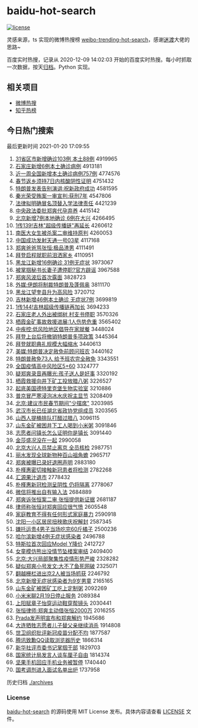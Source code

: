 # baidu-hot-search

[![license](https://img.shields.io/github/license/Arrackisarookie/baidu-hot-search)](https://github.com/Arrackisarookie/baidu-hot-search/blob/master/LICENSE)

灵感来源，ts 实现的微博热搜榜 [weibo-trending-hot-search](https://github.com/justjavac/weibo-trending-hot-search)，感谢[迷渡](https://github.com/justjavac)大佬的思路~

百度实时热搜，记录从 2020-12-09 14:02:03 开始的百度实时热搜。每小时抓取一次数据，按天[归档](./archives)。Python 实现。

## 相关项目
+ [微博热搜](https://github.com/Arrackisarookie/weibo-hot-search)
+ [知乎热榜](https://github.com/Arrackisarookie/zhihu-top-search)

## 今日热门搜索

<!-- Rank Begin -->

最后更新时间 2021-01-20 17:09:55

1. [31省区市新增确诊103例 本土88例](http://www.baidu.com/baidu?cl=3&tn=SE_baiduhomet8_jmjb7mjw&rsv_dl=fyb_top&fr=top1000&wd=31%CA%A1%C7%F8%CA%D0%D0%C2%D4%F6%C8%B7%D5%EF103%C0%FD%20%B1%BE%CD%C188%C0%FD) 4919965
1. [石家庄新增6例本土确诊病例](http://www.baidu.com/baidu?cl=3&tn=SE_baiduhomet8_jmjb7mjw&rsv_dl=fyb_top&fr=top1000&wd=%CA%AF%BC%D2%D7%AF%D0%C2%D4%F66%C0%FD%B1%BE%CD%C1%C8%B7%D5%EF%B2%A1%C0%FD) 4913181
1. [近一周全国新增本土确诊病例757例](http://www.baidu.com/baidu?cl=3&tn=SE_baiduhomet8_jmjb7mjw&rsv_dl=fyb_top&fr=top1000&wd=%BD%FC%D2%BB%D6%DC%C8%AB%B9%FA%D0%C2%D4%F6%B1%BE%CD%C1%C8%B7%D5%EF%B2%A1%C0%FD757%C0%FD) 4774576
1. [春节返乡须持7日内核酸阴性证明](http://www.baidu.com/baidu?cl=3&tn=SE_baiduhomet8_jmjb7mjw&rsv_dl=fyb_top&fr=top1000&wd=%B4%BA%BD%DA%B7%B5%CF%E7%D0%EB%B3%D67%C8%D5%C4%DA%BA%CB%CB%E1%D2%F5%D0%D4%D6%A4%C3%F7) 4751432
1. [特朗普发表告别演讲:祝新政府成功](http://www.baidu.com/baidu?cl=3&tn=SE_baiduhomet8_jmjb7mjw&rsv_dl=fyb_top&fr=top1000&wd=%CC%D8%C0%CA%C6%D5%B7%A2%B1%ED%B8%E6%B1%F0%D1%DD%BD%B2%3A%D7%A3%D0%C2%D5%FE%B8%AE%B3%C9%B9%A6) 4581595
1. [秦光荣受贿案一审宣判:获刑7年](http://www.baidu.com/baidu?cl=3&tn=SE_baiduhomet8_jmjb7mjw&rsv_dl=fyb_top&fr=top1000&wd=%C7%D8%B9%E2%C8%D9%CA%DC%BB%DF%B0%B8%D2%BB%C9%F3%D0%FB%C5%D0%3A%BB%F1%D0%CC7%C4%EA) 4547806
1. [法律拟明确冒名顶替入学法律责任](http://www.baidu.com/baidu?cl=3&tn=SE_baiduhomet8_jmjb7mjw&rsv_dl=fyb_top&fr=top1000&wd=%B7%A8%C2%C9%C4%E2%C3%F7%C8%B7%C3%B0%C3%FB%B6%A5%CC%E6%C8%EB%D1%A7%B7%A8%C2%C9%D4%F0%C8%CE) 4421239
1. [中央政法委批郑爽代孕弃养](http://www.baidu.com/baidu?cl=3&tn=SE_baiduhomet8_jmjb7mjw&rsv_dl=fyb_top&fr=top1000&wd=%D6%D0%D1%EB%D5%FE%B7%A8%CE%AF%C5%FA%D6%A3%CB%AC%B4%FA%D4%D0%C6%FA%D1%F8) 4415142
1. [北京新增7例本地确诊 6例在大兴](http://www.baidu.com/baidu?cl=3&tn=SE_baiduhomet8_jmjb7mjw&rsv_dl=fyb_top&fr=top1000&wd=%B1%B1%BE%A9%D0%C2%D4%F67%C0%FD%B1%BE%B5%D8%C8%B7%D5%EF%206%C0%FD%D4%DA%B4%F3%D0%CB) 4266495
1. [1传139!吉林"超级传播链"再延长](http://www.baidu.com/baidu?cl=3&tn=SE_baiduhomet8_jmjb7mjw&rsv_dl=fyb_top&fr=top1000&wd=1%B4%AB139%21%BC%AA%C1%D6%22%B3%AC%BC%B6%B4%AB%B2%A5%C1%B4%22%D4%D9%D1%D3%B3%A4) 4260612
1. [南医大女生被杀案二审维持原判](http://www.baidu.com/baidu?cl=3&tn=SE_baiduhomet8_jmjb7mjw&rsv_dl=fyb_top&fr=top1000&wd=%C4%CF%D2%BD%B4%F3%C5%AE%C9%FA%B1%BB%C9%B1%B0%B8%B6%FE%C9%F3%CE%AC%B3%D6%D4%AD%C5%D0) 4260053
1. [中国成功发射天通一号03星](http://www.baidu.com/baidu?cl=3&tn=SE_baiduhomet8_jmjb7mjw&rsv_dl=fyb_top&fr=top1000&wd=%D6%D0%B9%FA%B3%C9%B9%A6%B7%A2%C9%E4%CC%EC%CD%A8%D2%BB%BA%C503%D0%C7) 4117168
1. [郑爽爸爸骂张恒:极品渣男](http://www.baidu.com/baidu?cl=3&tn=SE_baiduhomet8_jmjb7mjw&rsv_dl=fyb_top&fr=top1000&wd=%D6%A3%CB%AC%B0%D6%B0%D6%C2%EE%D5%C5%BA%E3%3A%BC%AB%C6%B7%D4%FC%C4%D0) 4111491
1. [拜登启程就职前泪洒家乡](http://www.baidu.com/baidu?cl=3&tn=SE_baiduhomet8_jmjb7mjw&rsv_dl=fyb_top&fr=top1000&wd=%B0%DD%B5%C7%C6%F4%B3%CC%BE%CD%D6%B0%C7%B0%C0%E1%C8%F7%BC%D2%CF%E7) 4110951
1. [黑龙江新增16例确诊 31例无症状](http://www.baidu.com/baidu?cl=3&tn=SE_baiduhomet8_jmjb7mjw&rsv_dl=fyb_top&fr=top1000&wd=%BA%DA%C1%FA%BD%AD%D0%C2%D4%F616%C0%FD%C8%B7%D5%EF%2031%C0%FD%CE%DE%D6%A2%D7%B4) 3973067
1. [被掌掴秘书长妻子遭停职?官方辟谣](http://www.baidu.com/baidu?cl=3&tn=SE_baiduhomet8_jmjb7mjw&rsv_dl=fyb_top&fr=top1000&wd=%B1%BB%D5%C6%DE%E2%C3%D8%CA%E9%B3%A4%C6%DE%D7%D3%D4%E2%CD%A3%D6%B0%3F%B9%D9%B7%BD%B1%D9%D2%A5) 3967588
1. [郑爽风波后首次露面](http://www.baidu.com/baidu?cl=3&tn=SE_baiduhomet8_jmjb7mjw&rsv_dl=fyb_top&fr=top1000&wd=%D6%A3%CB%AC%B7%E7%B2%A8%BA%F3%CA%D7%B4%CE%C2%B6%C3%E6) 3828723
1. [外媒:伊朗将制裁特朗普及蓬佩奥](http://www.baidu.com/baidu?cl=3&tn=SE_baiduhomet8_jmjb7mjw&rsv_dl=fyb_top&fr=top1000&wd=%CD%E2%C3%BD%3A%D2%C1%C0%CA%BD%AB%D6%C6%B2%C3%CC%D8%C0%CA%C6%D5%BC%B0%C5%EE%C5%E5%B0%C2) 3811170
1. [黑龙江望奎县升为高风险](http://www.baidu.com/baidu?cl=3&tn=SE_baiduhomet8_jmjb7mjw&rsv_dl=fyb_top&fr=top1000&wd=%BA%DA%C1%FA%BD%AD%CD%FB%BF%FC%CF%D8%C9%FD%CE%AA%B8%DF%B7%E7%CF%D5) 3720712
1. [吉林新增46例本土确诊 无症状7例](http://www.baidu.com/baidu?cl=3&tn=SE_baiduhomet8_jmjb7mjw&rsv_dl=fyb_top&fr=top1000&wd=%BC%AA%C1%D6%D0%C2%D4%F646%C0%FD%B1%BE%CD%C1%C8%B7%D5%EF%20%CE%DE%D6%A2%D7%B47%C0%FD) 3699819
1. [1传144!吉林超级传播链再加长](http://www.baidu.com/baidu?cl=3&tn=SE_baiduhomet8_jmjb7mjw&rsv_dl=fyb_top&fr=top1000&wd=1%B4%AB144%21%BC%AA%C1%D6%B3%AC%BC%B6%B4%AB%B2%A5%C1%B4%D4%D9%BC%D3%B3%A4) 3694233
1. [石家庄老人外出被绑树 村支书停职](http://www.baidu.com/baidu?cl=3&tn=SE_baiduhomet8_jmjb7mjw&rsv_dl=fyb_top&fr=top1000&wd=%CA%AF%BC%D2%D7%AF%C0%CF%C8%CB%CD%E2%B3%F6%B1%BB%B0%F3%CA%F7%20%B4%E5%D6%A7%CA%E9%CD%A3%D6%B0) 3570326
1. [栖霞金矿事故救援进展:1人伤势危重](http://www.baidu.com/baidu?cl=3&tn=SE_baiduhomet8_jmjb7mjw&rsv_dl=fyb_top&fr=top1000&wd=%C6%DC%CF%BC%BD%F0%BF%F3%CA%C2%B9%CA%BE%C8%D4%AE%BD%F8%D5%B9%3A1%C8%CB%C9%CB%CA%C6%CE%A3%D6%D8) 3565402
1. [中疾控:低风险地区倡导在家就餐](http://www.baidu.com/baidu?cl=3&tn=SE_baiduhomet8_jmjb7mjw&rsv_dl=fyb_top&fr=top1000&wd=%D6%D0%BC%B2%BF%D8%3A%B5%CD%B7%E7%CF%D5%B5%D8%C7%F8%B3%AB%B5%BC%D4%DA%BC%D2%BE%CD%B2%CD) 3448024
1. [拜登上台后将撤销特朗普多项政策](http://www.baidu.com/baidu?cl=3&tn=SE_baiduhomet8_jmjb7mjw&rsv_dl=fyb_top&fr=top1000&wd=%B0%DD%B5%C7%C9%CF%CC%A8%BA%F3%BD%AB%B3%B7%CF%FA%CC%D8%C0%CA%C6%D5%B6%E0%CF%EE%D5%FE%B2%DF) 3445364
1. [拜登就职典礼规模大幅缩水](http://www.baidu.com/baidu?cl=3&tn=SE_baiduhomet8_jmjb7mjw&rsv_dl=fyb_top&fr=top1000&wd=%B0%DD%B5%C7%BE%CD%D6%B0%B5%E4%C0%F1%B9%E6%C4%A3%B4%F3%B7%F9%CB%F5%CB%AE) 3440613
1. [美媒:特朗普决定赦免前顾问班农](http://www.baidu.com/baidu?cl=3&tn=SE_baiduhomet8_jmjb7mjw&rsv_dl=fyb_top&fr=top1000&wd=%C3%C0%C3%BD%3A%CC%D8%C0%CA%C6%D5%BE%F6%B6%A8%C9%E2%C3%E2%C7%B0%B9%CB%CE%CA%B0%E0%C5%A9) 3440162
1. [特朗普赦免73人 给予班农完全赦免](http://www.baidu.com/baidu?cl=3&tn=SE_baiduhomet8_jmjb7mjw&rsv_dl=fyb_top&fr=top1000&wd=%CC%D8%C0%CA%C6%D5%C9%E2%C3%E273%C8%CB%20%B8%F8%D3%E8%B0%E0%C5%A9%CD%EA%C8%AB%C9%E2%C3%E2) 3343551
1. [全国疫情高中风险区5+60](http://www.baidu.com/baidu?cl=3&tn=SE_baiduhomet8_jmjb7mjw&rsv_dl=fyb_top&fr=top1000&wd=%C8%AB%B9%FA%D2%DF%C7%E9%B8%DF%D6%D0%B7%E7%CF%D5%C7%F85%2B60) 3324777
1. [疑郑爽录音再曝光:孩子送人是好事](http://www.baidu.com/baidu?cl=3&tn=SE_baiduhomet8_jmjb7mjw&rsv_dl=fyb_top&fr=top1000&wd=%D2%C9%D6%A3%CB%AC%C2%BC%D2%F4%D4%D9%C6%D8%B9%E2%3A%BA%A2%D7%D3%CB%CD%C8%CB%CA%C7%BA%C3%CA%C2) 3320192
1. [栖霞救援向井下矿工投放腊八粥](http://www.baidu.com/baidu?cl=3&tn=SE_baiduhomet8_jmjb7mjw&rsv_dl=fyb_top&fr=top1000&wd=%C6%DC%CF%BC%BE%C8%D4%AE%CF%F2%BE%AE%CF%C2%BF%F3%B9%A4%CD%B6%B7%C5%C0%B0%B0%CB%D6%E0) 3226527
1. [起底美国德特里克堡生物实验室](http://www.baidu.com/baidu?cl=3&tn=SE_baiduhomet8_jmjb7mjw&rsv_dl=fyb_top&fr=top1000&wd=%C6%F0%B5%D7%C3%C0%B9%FA%B5%C2%CC%D8%C0%EF%BF%CB%B1%A4%C9%FA%CE%EF%CA%B5%D1%E9%CA%D2) 3210886
1. [普京冒严寒浸泡冰水庆祝主显节](http://www.baidu.com/baidu?cl=3&tn=SE_baiduhomet8_jmjb7mjw&rsv_dl=fyb_top&fr=top1000&wd=%C6%D5%BE%A9%C3%B0%D1%CF%BA%AE%BD%FE%C5%DD%B1%F9%CB%AE%C7%EC%D7%A3%D6%F7%CF%D4%BD%DA) 3208409
1. [北京:建议市民春节期间"少摆席"](http://www.baidu.com/baidu?cl=3&tn=SE_baiduhomet8_jmjb7mjw&rsv_dl=fyb_top&fr=top1000&wd=%B1%B1%BE%A9%3A%BD%A8%D2%E9%CA%D0%C3%F1%B4%BA%BD%DA%C6%DA%BC%E4%22%C9%D9%B0%DA%CF%AF%22) 3203985
1. [武汉市长已任湖北省政协党组成员](http://www.baidu.com/baidu?cl=3&tn=SE_baiduhomet8_jmjb7mjw&rsv_dl=fyb_top&fr=top1000&wd=%CE%E4%BA%BA%CA%D0%B3%A4%D2%D1%C8%CE%BA%FE%B1%B1%CA%A1%D5%FE%D0%AD%B5%B3%D7%E9%B3%C9%D4%B1) 3203565
1. [山西人提桶排队打醋过腊八](http://www.baidu.com/baidu?cl=3&tn=SE_baiduhomet8_jmjb7mjw&rsv_dl=fyb_top&fr=top1000&wd=%C9%BD%CE%F7%C8%CB%CC%E1%CD%B0%C5%C5%B6%D3%B4%F2%B4%D7%B9%FD%C0%B0%B0%CB) 3096115
1. [山东金矿被困井下工人喝到小米粥](http://www.baidu.com/baidu?cl=3&tn=SE_baiduhomet8_jmjb7mjw&rsv_dl=fyb_top&fr=top1000&wd=%C9%BD%B6%AB%BD%F0%BF%F3%B1%BB%C0%A7%BE%AE%CF%C2%B9%A4%C8%CB%BA%C8%B5%BD%D0%A1%C3%D7%D6%E0) 3091846
1. [志愿者问镇长怎么证明你是镇长](http://www.baidu.com/baidu?cl=3&tn=SE_baiduhomet8_jmjb7mjw&rsv_dl=fyb_top&fr=top1000&wd=%D6%BE%D4%B8%D5%DF%CE%CA%D5%F2%B3%A4%D4%F5%C3%B4%D6%A4%C3%F7%C4%E3%CA%C7%D5%F2%B3%A4) 3091440
1. [金莎盛况没在一起](http://www.baidu.com/baidu?cl=3&tn=SE_baiduhomet8_jmjb7mjw&rsv_dl=fyb_top&fr=top1000&wd=%BD%F0%C9%AF%CA%A2%BF%F6%C3%BB%D4%DA%D2%BB%C6%F0) 2990058
1. [北京大兴人员禁止离京 全员核检](http://www.baidu.com/baidu?cl=3&tn=SE_baiduhomet8_jmjb7mjw&rsv_dl=fyb_top&fr=top1000&wd=%B1%B1%BE%A9%B4%F3%D0%CB%C8%CB%D4%B1%BD%FB%D6%B9%C0%EB%BE%A9%20%C8%AB%D4%B1%BA%CB%BC%EC) 2987751
1. [丽水发现全球新物种百山祖角蟾](http://www.baidu.com/baidu?cl=3&tn=SE_baiduhomet8_jmjb7mjw&rsv_dl=fyb_top&fr=top1000&wd=%C0%F6%CB%AE%B7%A2%CF%D6%C8%AB%C7%F2%D0%C2%CE%EF%D6%D6%B0%D9%C9%BD%D7%E6%BD%C7%F3%B8) 2965717
1. [郑爽被曝已录好退圈声明](http://www.baidu.com/baidu?cl=3&tn=SE_baiduhomet8_jmjb7mjw&rsv_dl=fyb_top&fr=top1000&wd=%D6%A3%CB%AC%B1%BB%C6%D8%D2%D1%C2%BC%BA%C3%CD%CB%C8%A6%C9%F9%C3%F7) 2883180
1. [朴槿惠密切接触新冠患者将检测](http://www.baidu.com/baidu?cl=3&tn=SE_baiduhomet8_jmjb7mjw&rsv_dl=fyb_top&fr=top1000&wd=%C6%D3%E9%C8%BB%DD%C3%DC%C7%D0%BD%D3%B4%A5%D0%C2%B9%DA%BB%BC%D5%DF%BD%AB%BC%EC%B2%E2) 2782268
1. [汇源果汁退市](http://www.baidu.com/baidu?cl=3&tn=SE_baiduhomet8_jmjb7mjw&rsv_dl=fyb_top&fr=top1000&wd=%BB%E3%D4%B4%B9%FB%D6%AD%CD%CB%CA%D0) 2778432
1. [朴槿惠新冠检测呈阴性 仍将隔离](http://www.baidu.com/baidu?cl=3&tn=SE_baiduhomet8_jmjb7mjw&rsv_dl=fyb_top&fr=top1000&wd=%C6%D3%E9%C8%BB%DD%D0%C2%B9%DA%BC%EC%B2%E2%B3%CA%D2%F5%D0%D4%20%C8%D4%BD%AB%B8%F4%C0%EB) 2778067
1. [微信将推出自有输入法](http://www.baidu.com/baidu?cl=3&tn=SE_baiduhomet8_jmjb7mjw&rsv_dl=fyb_top&fr=top1000&wd=%CE%A2%D0%C5%BD%AB%CD%C6%B3%F6%D7%D4%D3%D0%CA%E4%C8%EB%B7%A8) 2684889
1. [郑爽诉张恒案二审 张恒提供新证据](http://www.baidu.com/baidu?cl=3&tn=SE_baiduhomet8_jmjb7mjw&rsv_dl=fyb_top&fr=top1000&wd=%D6%A3%CB%AC%CB%DF%D5%C5%BA%E3%B0%B8%B6%FE%C9%F3%20%D5%C5%BA%E3%CC%E1%B9%A9%D0%C2%D6%A4%BE%DD) 2681187
1. [律师称张恒对郑爽回应很气愤](http://www.baidu.com/baidu?cl=3&tn=SE_baiduhomet8_jmjb7mjw&rsv_dl=fyb_top&fr=top1000&wd=%C2%C9%CA%A6%B3%C6%D5%C5%BA%E3%B6%D4%D6%A3%CB%AC%BB%D8%D3%A6%BA%DC%C6%F8%B7%DF) 2605548
1. [家庭教育不得有任何形式家庭暴力](http://www.baidu.com/baidu?cl=3&tn=SE_baiduhomet8_jmjb7mjw&rsv_dl=fyb_top&fr=top1000&wd=%BC%D2%CD%A5%BD%CC%D3%FD%B2%BB%B5%C3%D3%D0%C8%CE%BA%CE%D0%CE%CA%BD%BC%D2%CD%A5%B1%A9%C1%A6) 2590918
1. [沈阳一小区居民扭秧歌庆祝解封](http://www.baidu.com/baidu?cl=3&tn=SE_baiduhomet8_jmjb7mjw&rsv_dl=fyb_top&fr=top1000&wd=%C9%F2%D1%F4%D2%BB%D0%A1%C7%F8%BE%D3%C3%F1%C5%A4%D1%ED%B8%E8%C7%EC%D7%A3%BD%E2%B7%E2) 2587345
1. [嫌托运贵4男子当场吃完60斤橘子](http://www.baidu.com/baidu?cl=3&tn=SE_baiduhomet8_jmjb7mjw&rsv_dl=fyb_top&fr=top1000&wd=%CF%D3%CD%D0%D4%CB%B9%F34%C4%D0%D7%D3%B5%B1%B3%A1%B3%D4%CD%EA60%BD%EF%E9%D9%D7%D3) 2500236
1. [哈尔滨新增4例无症状感染者](http://www.baidu.com/baidu?cl=3&tn=SE_baiduhomet8_jmjb7mjw&rsv_dl=fyb_top&fr=top1000&wd=%B9%FE%B6%FB%B1%F5%D0%C2%D4%F64%C0%FD%CE%DE%D6%A2%D7%B4%B8%D0%C8%BE%D5%DF) 2496788
1. [特斯拉首次回应Model Y降价](http://www.baidu.com/baidu?cl=3&tn=SE_baiduhomet8_jmjb7mjw&rsv_dl=fyb_top&fr=top1000&wd=%CC%D8%CB%B9%C0%AD%CA%D7%B4%CE%BB%D8%D3%A6Model%20Y%BD%B5%BC%DB) 2412727
1. [女童模仿熊出没情节坠楼案审结](http://www.baidu.com/baidu?cl=3&tn=SE_baiduhomet8_jmjb7mjw&rsv_dl=fyb_top&fr=top1000&wd=%C5%AE%CD%AF%C4%A3%B7%C2%D0%DC%B3%F6%C3%BB%C7%E9%BD%DA%D7%B9%C2%A5%B0%B8%C9%F3%BD%E1) 2409400
1. [北京:大兴局部聚集性疫情形势严峻](http://www.baidu.com/baidu?cl=3&tn=SE_baiduhomet8_jmjb7mjw&rsv_dl=fyb_top&fr=top1000&wd=%B1%B1%BE%A9%3A%B4%F3%D0%CB%BE%D6%B2%BF%BE%DB%BC%AF%D0%D4%D2%DF%C7%E9%D0%CE%CA%C6%D1%CF%BE%FE) 2328282
1. [疑似郑爽小号发文:大不了鱼死网破](http://www.baidu.com/baidu?cl=3&tn=SE_baiduhomet8_jmjb7mjw&rsv_dl=fyb_top&fr=top1000&wd=%D2%C9%CB%C6%D6%A3%CB%AC%D0%A1%BA%C5%B7%A2%CE%C4%3A%B4%F3%B2%BB%C1%CB%D3%E3%CB%C0%CD%F8%C6%C6) 2325071
1. [翻越栅栏进出京2人被当场抓获](http://www.baidu.com/baidu?cl=3&tn=SE_baiduhomet8_jmjb7mjw&rsv_dl=fyb_top&fr=top1000&wd=%B7%AD%D4%BD%D5%A4%C0%B8%BD%F8%B3%F6%BE%A92%C8%CB%B1%BB%B5%B1%B3%A1%D7%A5%BB%F1) 2246792
1. [北京新增无症状感染者为9岁男童](http://www.baidu.com/baidu?cl=3&tn=SE_baiduhomet8_jmjb7mjw&rsv_dl=fyb_top&fr=top1000&wd=%B1%B1%BE%A9%D0%C2%D4%F6%CE%DE%D6%A2%D7%B4%B8%D0%C8%BE%D5%DF%CE%AA9%CB%EA%C4%D0%CD%AF) 2165165
1. [山东金矿被困矿工吃上定制粥](http://www.baidu.com/baidu?cl=3&tn=SE_baiduhomet8_jmjb7mjw&rsv_dl=fyb_top&fr=top1000&wd=%C9%BD%B6%AB%BD%F0%BF%F3%B1%BB%C0%A7%BF%F3%B9%A4%B3%D4%C9%CF%B6%A8%D6%C6%D6%E0) 2092269
1. [小米米聊2月19日停止服务](http://www.baidu.com/baidu?cl=3&tn=SE_baiduhomet8_jmjb7mjw&rsv_dl=fyb_top&fr=top1000&wd=%D0%A1%C3%D7%C3%D7%C1%C42%D4%C219%C8%D5%CD%A3%D6%B9%B7%FE%CE%F1) 2089384
1. [上阳赋章子怡穿运动鞋穿帮镜头](http://www.baidu.com/baidu?cl=3&tn=SE_baiduhomet8_jmjb7mjw&rsv_dl=fyb_top&fr=top1000&wd=%C9%CF%D1%F4%B8%B3%D5%C2%D7%D3%E2%F9%B4%A9%D4%CB%B6%AF%D0%AC%B4%A9%B0%EF%BE%B5%CD%B7) 2030441
1. [张恒律师:郑爽主动借张恒2000万](http://www.baidu.com/baidu?cl=3&tn=SE_baiduhomet8_jmjb7mjw&rsv_dl=fyb_top&fr=top1000&wd=%D5%C5%BA%E3%C2%C9%CA%A6%3A%D6%A3%CB%AC%D6%F7%B6%AF%BD%E8%D5%C5%BA%E32000%CD%F2) 2016255
1. [Prada发声明宣布和郑爽解约](http://www.baidu.com/baidu?cl=3&tn=SE_baiduhomet8_jmjb7mjw&rsv_dl=fyb_top&fr=top1000&wd=Prada%B7%A2%C9%F9%C3%F7%D0%FB%B2%BC%BA%CD%D6%A3%CB%AC%BD%E2%D4%BC) 1945686
1. [大连牺牲志愿者儿子替父亲继续消杀](http://www.baidu.com/baidu?cl=3&tn=SE_baiduhomet8_jmjb7mjw&rsv_dl=fyb_top&fr=top1000&wd=%B4%F3%C1%AC%CE%FE%C9%FC%D6%BE%D4%B8%D5%DF%B6%F9%D7%D3%CC%E6%B8%B8%C7%D7%BC%CC%D0%F8%CF%FB%C9%B1) 1914808
1. [世卫组织批评新冠疫苗分配不均](http://www.baidu.com/baidu?cl=3&tn=SE_baiduhomet8_jmjb7mjw&rsv_dl=fyb_top&fr=top1000&wd=%CA%C0%CE%C0%D7%E9%D6%AF%C5%FA%C6%C0%D0%C2%B9%DA%D2%DF%C3%E7%B7%D6%C5%E4%B2%BB%BE%F9) 1877587
1. [腾讯致歉QQ读取浏览器历史](http://www.baidu.com/baidu?cl=3&tn=SE_baiduhomet8_jmjb7mjw&rsv_dl=fyb_top&fr=top1000&wd=%CC%DA%D1%B6%D6%C2%C7%B8QQ%B6%C1%C8%A1%E4%AF%C0%C0%C6%F7%C0%FA%CA%B7) 1866314
1. [新华社评市委书记掌掴干部](http://www.baidu.com/baidu?cl=3&tn=SE_baiduhomet8_jmjb7mjw&rsv_dl=fyb_top&fr=top1000&wd=%D0%C2%BB%AA%C9%E7%C6%C0%CA%D0%CE%AF%CA%E9%BC%C7%D5%C6%DE%E2%B8%C9%B2%BF) 1829703
1. [国家统计局发言人谈车厘子自由](http://www.baidu.com/baidu?cl=3&tn=SE_baiduhomet8_jmjb7mjw&rsv_dl=fyb_top&fr=top1000&wd=%B9%FA%BC%D2%CD%B3%BC%C6%BE%D6%B7%A2%D1%D4%C8%CB%CC%B8%B3%B5%C0%E5%D7%D3%D7%D4%D3%C9) 1814374
1. [坚果手机回应手机业务被暂停](http://www.baidu.com/baidu?cl=3&tn=SE_baiduhomet8_jmjb7mjw&rsv_dl=fyb_top&fr=top1000&wd=%BC%E1%B9%FB%CA%D6%BB%FA%BB%D8%D3%A6%CA%D6%BB%FA%D2%B5%CE%F1%B1%BB%D4%DD%CD%A3) 1740440
1. [国考调剂进入面试名单出炉](http://www.baidu.com/baidu?cl=3&tn=SE_baiduhomet8_jmjb7mjw&rsv_dl=fyb_top&fr=top1000&wd=%B9%FA%BF%BC%B5%F7%BC%C1%BD%F8%C8%EB%C3%E6%CA%D4%C3%FB%B5%A5%B3%F6%C2%AF) 1737958
<!-- Rank End -->

历史归档 [./archives](./archives)

### License

[baidu-hot-search](https://github.com/Arrackisarookie/baidu-hot-search) 的源码使用 MIT License 发布。具体内容请查看 [LICENSE](./LICENSE) 文件。
